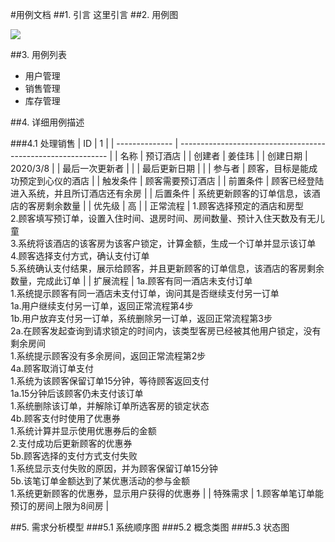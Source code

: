 #用例文档
##1. 引言
这里引言
##2. 用例图

![](http://upload-images.jianshu.io/upload_images/235277-8131b6fa31e1cca9.jpg?imageMogr2/auto-orient/strip%7CimageView2/2/w/1240)


##3. 用例列表
* 用户管理
* 销售管理
* 库存管理

##4. 详细用例描述

###4.1 处理销售
| ID             | 1                                                            |
| -------------- | ------------------------------------------------------------ |
| 名称           | 预订酒店                                                     |
| 创建者         | 姜佳玮                                                       |
| 创建日期       | 2020/3/8                                                     |
| 最后一次更新者 |                                                              |
| 最后更新日期   |                                                              |
| 参与者         | 顾客，目标是能成功预定到心仪的酒店                           |
| 触发条件       | 顾客需要预订酒店                                             |
| 前置条件       | 顾客已经登陆进入系统，并且所订酒店还有余房                   |
| 后置条件       | 系统更新顾客的订单信息，该酒店的客房剩余数量                 |
| 优先级         | 高                                                           |
| 正常流程       | 1.顾客选择预定的酒店和房型<br/>2.顾客填写预订单，设置入住时间、退房时间、房间数量、预计入住天数及有无儿童<br/>3.系统将该酒店的该客房为该客户锁定，计算金额，生成一个订单并显示该订单<br/>4.顾客选择支付方式，确认支付订单<br/>5.系统确认支付结果，展示给顾客，并且更新顾客的订单信息，该酒店的客房剩余数量，完成此订单 |
| 扩展流程       | 1a.顾客有同一酒店未支付订单<br/>     1.系统提示顾客有同一酒店未支付订单，询问其是否继续支付另一订单<br/>         1a.用户继续支付另一订单，返回正常流程第4步<br/>         1b.用户放弃支付另一订单，系统删除另一订单，返回正常流程第3步<br/>2a.在顾客发起查询到请求锁定的时间内，该类型客房已经被其他用户锁定，没有剩余房间<br/>     1.系统提示顾客没有多余房间，返回正常流程第2步<br/>4a.顾客取消订单支付<br/>     1.系统为该顾客保留订单15分钟，等待顾客返回支付<br/>         1a.15分钟后该顾客仍未支付该订单<br/>              1.系统删除该订单，并解除订单所选客房的锁定状态<br/>4b.顾客支付时使用了优惠券<Br/>     1.系统计算并显示使用优惠券后的金额<br/>     2.支付成功后更新顾客的优惠券<br/>5b.顾客选择的支付方式支付失败<br/>     1.系统显示支付失败的原因，并为顾客保留订单15分钟<br/>5b.该笔订单金额达到了某优惠活动的参与金额<br/>     1.系统更新顾客的优惠券，显示用户获得的优惠券 |
| 特殊需求       | 1.顾客单笔订单能预订的房间上限为8间房                        |



##5. 需求分析模型 
###5.1 系统顺序图
###5.2 概念类图
###5.3 状态图








